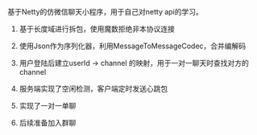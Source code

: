 基于Netty的仿微信聊天小程序，用于自己对netty api的学习。

1. 基于长度域进行拆包，使用魔数拒绝非本协议连接 

2. 使用Json作为序列化器，利用MessageToMessageCodec，合并编解码

3. 用户登陆后建立userId -> channel 的映射，用于一对一聊天时查找对方的channel

4. 服务端实现了空闲检测，客户端定时发送心跳包

5. 实现了一对一单聊

6. 后续准备加入群聊